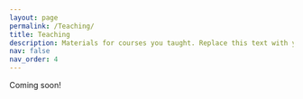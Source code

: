 ```yaml
---
layout: page
permalink: /Teaching/
title: Teaching
description: Materials for courses you taught. Replace this text with your description.
nav: false
nav_order: 4
---
```


<!-- For now, this page is assumed to be a static description of your courses. You can convert it to a collection similar to `_projects/` so that you can have a dedicated page for each course.

Organize your courses by years, topics, or universities, however you like! -->

Coming soon!
